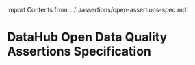 import Contents from '../../assertions/open-assertions-spec.md'

# DataHub Open Data Quality Assertions Specification

<Contents />
